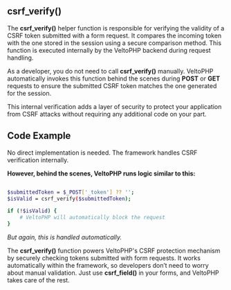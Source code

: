 csrf_verify()
-------------


The **csrf_verify()** helper function is responsible for verifying the validity of a CSRF token submitted with a form request. It compares the incoming token with the one stored in the session using a secure comparison method. This function is executed internally by the VeltoPHP backend during request handling.

As a developer, you do not need to call **csrf_verify()** manually. VeltoPHP automatically invokes this function behind the scenes during **POST** or **GET** requests to ensure the submitted CSRF token matches the one generated for the session.

This internal verification adds a layer of security to protect your application from CSRF attacks without requiring any additional code on your part.

Code Example
-------------

No direct implementation is needed. The framework handles CSRF verification internally.

**However, behind the scenes, VeltoPHP runs logic similar to this:**

```bash

$submittedToken = $_POST['_token'] ?? '';
$isValid = csrf_verify($submittedToken);

if (!$isValid) {
    # VeltoPHP will automatically block the request
}

```

*But again, this is handled automatically.*

The **csrf_verify()** function powers VeltoPHP's CSRF protection mechanism by securely checking tokens submitted with form requests. It works automatically within the framework, so developers don’t need to worry about manual validation. Just use **csrf_field()** in your forms, and VeltoPHP takes care of the rest.